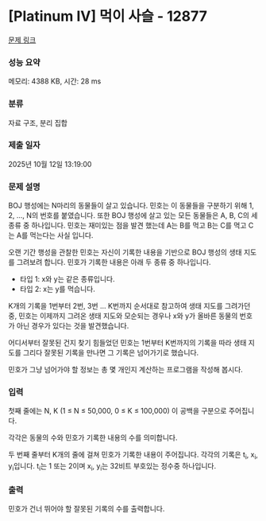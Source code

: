 # [Platinum IV] 먹이 사슬 - 12877 

[문제 링크](https://www.acmicpc.net/problem/12877) 

### 성능 요약

메모리: 4388 KB, 시간: 28 ms

### 분류

자료 구조, 분리 집합

### 제출 일자

2025년 10월 12일 13:19:00

### 문제 설명

<p>BOJ 행성에는 N마리의 동물들이 살고 있습니다. 민호는 이 동물들을 구분하기 위해 1, 2, ..., N의 번호를 붙였습니다. 또한 BOJ 행성에 살고 있는 모든 동물들은 A, B, C의 세 종류 중 하나입니다. 민호는 재미있는 점을 발견 했는데 A는 B를 먹고 B는 C를 먹고 C는 A를 먹는다는 사실 입니다.</p>

<p>오랜 기간 행성을 관찰한 민호는 자신이 기록한 내용을 기반으로 BOJ 행성의 생태 지도를 그려보려 합니다. 민호가 기록한 내용은 아래 두 종류 중 하나입니다.</p>

<ul>
	<li>타입 1: x와 y는 같은 종류입니다.</li>
	<li>타입 2: x는 y를 먹습니다.</li>
</ul>

<p>K개의 기록을 1번부터 2번, 3번 … K번까지 순서대로 참고하여 생태 지도를 그려가던 중, 민호는 이제까지 그려온 생태 지도와 모순되는 경우나 x와 y가 올바른 동물의 번호가 아닌 경우가 있다는 것을 발견했습니다.</p>

<p>어디서부터 잘못된 건지 찾기 힘들었던 민호는 1번부터 K번까지의 기록을 따라 생태 지도를 그리다 잘못된 기록을 만나면 그 기록은 넘어가기로 했습니다.</p>

<p>민호가 그냥 넘어가야 할 정보는 총 몇 개인지 계산하는 프로그램을 작성해 봅시다.</p>

### 입력 

 <p>첫째 줄에는 N, K (1 ≤ N ≤ 50,000, 0 ≤ K ≤ 100,000) 이 공백을 구분으로 주어집니다.</p>

<p>각각은 동물의 수와 민호가 기록한 내용의 수를 의미합니다.</p>

<p>두 번째 줄부터 K개의 줄에 걸쳐 민호가 기록한 내용이 주어집니다. 각각의 기록은 t<sub>i</sub>, x<sub>i</sub>, y<sub>i</sub>입니다. t<sub>i</sub>는 1 또는 2이며 x<sub>i</sub>, y<sub>i</sub>는 32비트 부호있는 정수중 하나입니다.</p>

### 출력 

 <p>민호가 건너 뛰어야 할 잘못된 기록의 수를 출력합니다.</p>

